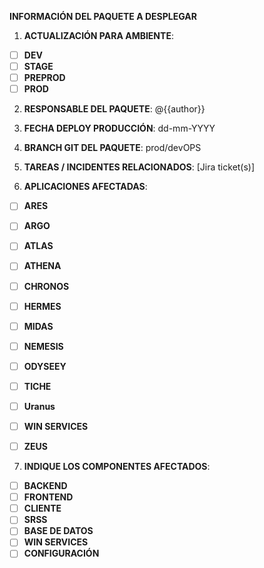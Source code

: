 **INFORMACIÓN DEL PAQUETE A DESPLEGAR**

1. **ACTUALIZACIÓN PARA AMBIENTE**:

-  [ ] **DEV**
-  [ ] **STAGE**
-  [ ] **PREPROD**
-  [ ] **PROD**

2. **RESPONSABLE DEL PAQUETE**: @{​​​​​​​​{​​​​​​​​author}}​​​​​​​​

<!-- La fecha del deploy es opcional si no se conoce-->
3. **FECHA DEPLOY PRODUCCIÓN**: dd-mm-YYYY

4. **BRANCH GIT DEL PAQUETE**: prod/devOPS

5. **TAREAS / INCIDENTES RELACIONADOS**:
[Jira ticket(s)]

6. **APLICACIONES AFECTADAS**:

- [ ] **ARES**
- [ ] **ARGO**
- [ ] **ATLAS**
- [ ] **ATHENA**
- [ ] **CHRONOS**
- [ ] **HERMES**
- [ ] **MIDAS**
- [ ] **NEMESIS**
- [ ] **ODYSEEY**
- [ ] **TICHE**
- [ ] **Uranus**
- [ ] **WIN SERVICES**
- [ ] **ZEUS**


7. **INDIQUE LOS COMPONENTES AFECTADOS**:

- [ ] **BACKEND**
- [ ] **FRONTEND**
- [ ] **CLIENTE**
- [ ] **SRSS**
- [ ] **BASE DE DATOS**
- [ ] **WIN SERVICES**
- [ ] **CONFIGURACIÓN**
